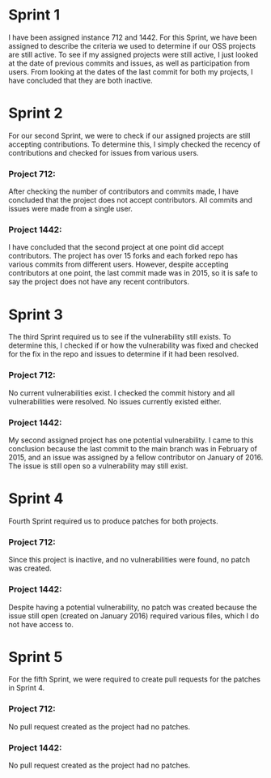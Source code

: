 # Sprint 1

I have been assigned instance 712 and 1442. For this Sprint, we have been assigned to describe the criteria we used to determine if our OSS projects are still active. To see if my assigned projects were still active, I just looked at the date of previous commits and issues, as well as participation from users. From looking at the dates of the last commit for both my projects, I have concluded that they are both inactive.  

# Sprint 2

For our second Sprint, we were to check if our assigned projects are still accepting contributions. To determine this, I simply checked the recency of contributions and checked for issues from various users. 

### Project 712:

After checking the number of contributors and commits made, I have concluded that the project does not accept contributors. All commits and issues were made from a single user. 

### Project 1442: 

I have concluded that the second project at one point did accept contributors. The project has over 15 forks and each forked repo has various commits from different users. However, despite accepting contributors at one point, the last commit made was in 2015, so it is safe to say the project does not have any recent contributors. 

# Sprint 3

The third Sprint required us to see if the vulnerability still exists. To determine this, I checked if or how the vulnerability was fixed and checked for the fix in the repo and issues to determine if it had been resolved.  

### Project 712:

No current vulnerabilities exist. I checked the commit history and all vulnerabilities were resolved. No issues currently existed either. 

### Project 1442:

My second assigned project has one potential vulnerability. I came to this conclusion because the last commit to the main branch was in February of 2015, and an issue was assigned by a fellow contributor on January of 2016. The issue is still open so a vulnerability may still exist. 

# Sprint 4

Fourth Sprint required us to produce patches for both projects. 

### Project 712:

Since this project is inactive, and no vulnerabilities were found, no patch was created.

### Project 1442:

Despite having a potential vulnerability, no patch was created because the issue still open (created on January 2016) required various files, which I do not have access to. 

# Sprint 5

For the fifth Sprint, we were required to create pull requests for the patches in Sprint 4.

### Project 712:

No pull request created as the project had no patches.

### Project 1442:

No pull request created as the project had no patches.
